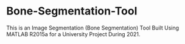 # Bone-Segmentation-Tool
This is an Image Segmentation (Bone Segmentation) Tool Built Using MATLAB R2015a for a University Project During 2021.

